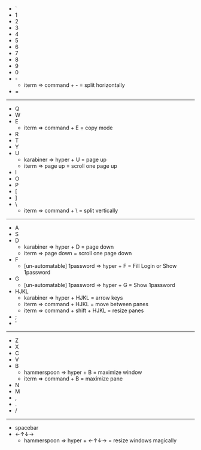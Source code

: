 * `
* 1
* 2
* 3
* 4
* 5
* 6
* 7
* 8
* 9
* 0
* \-
    * iterm => command + \- = split horizontally
* =
---
* Q
* W
* E
    * iterm => command + E = copy mode
* R
* T
* Y
* U
    * karabiner => hyper + U = page up
    * iterm => page up = scroll one page up
* I
* O
* P
* [
* ]
* \
    * iterm => command + \ = split vertically
---
* A
* S
* D
    * karabiner => hyper + D = page down
    * iterm => page down = scroll one page down
* F
    * [un-automatable] 1password => hyper + F = Fill Login or Show 1password
* G
    * [un-automatable] 1password => hyper + G = Show 1password
* HJKL
    * karabiner => hyper + HJKL = arrow keys
    * iterm => command + HJKL = move between panes
    * iterm => command + shift + HJKL = resize panes
* ;
* '
---
* Z
* X
* C
* V
* B
    * hammerspoon => hyper + B = maximize window
    * iterm => command + B = maximize pane
* N
* M
* ,
* .
* /
---
* spacebar
* ←↑↓→
    * hammerspoon => hyper + ←↑↓→ = resize windows magically
